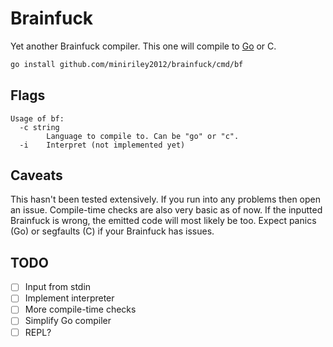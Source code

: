 # Brainfuck
Yet another Brainfuck compiler. This one will compile to [Go]("https://golang.org") or C.
```sh
go install github.com/miniriley2012/brainfuck/cmd/bf
```

## Flags
```
Usage of bf:
  -c string
        Language to compile to. Can be "go" or "c".
  -i    Interpret (not implemented yet)
```

## Caveats
This hasn't been tested extensively. If you run into any problems then open an issue. Compile-time checks are
also very basic as of now. If the inputted Brainfuck is wrong, the emitted code will most likely be too. Expect panics (Go)
or segfaults (C) if your Brainfuck has issues. 

## TODO
- [ ] Input from stdin
- [ ] Implement interpreter
- [ ] More compile-time checks
- [ ] Simplify Go compiler
- [ ] REPL?